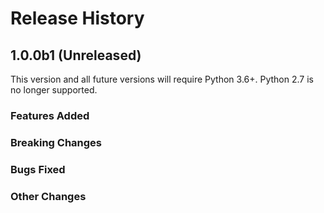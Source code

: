 # Release History

## 1.0.0b1 (Unreleased)

This version and all future versions will require Python 3.6+. Python 2.7 is no longer supported.

### Features Added

### Breaking Changes

### Bugs Fixed

### Other Changes
